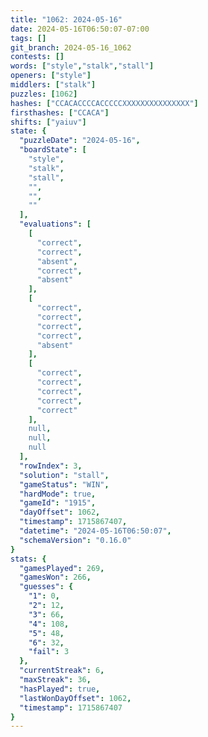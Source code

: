 ```yaml
---
title: "1062: 2024-05-16"
date: 2024-05-16T06:50:07-07:00
tags: []
git_branch: 2024-05-16_1062
contests: []
words: ["style","stalk","stall"]
openers: ["style"]
middlers: ["stalk"]
puzzles: [1062]
hashes: ["CCACACCCCACCCCCXXXXXXXXXXXXXXX"]
firsthashes: ["CCACA"]
shifts: ["yaiuv"]
state: {
  "puzzleDate": "2024-05-16",
  "boardState": [
    "style",
    "stalk",
    "stall",
    "",
    "",
    ""
  ],
  "evaluations": [
    [
      "correct",
      "correct",
      "absent",
      "correct",
      "absent"
    ],
    [
      "correct",
      "correct",
      "correct",
      "correct",
      "absent"
    ],
    [
      "correct",
      "correct",
      "correct",
      "correct",
      "correct"
    ],
    null,
    null,
    null
  ],
  "rowIndex": 3,
  "solution": "stall",
  "gameStatus": "WIN",
  "hardMode": true,
  "gameId": "1915",
  "dayOffset": 1062,
  "timestamp": 1715867407,
  "datetime": "2024-05-16T06:50:07",
  "schemaVersion": "0.16.0"
}
stats: {
  "gamesPlayed": 269,
  "gamesWon": 266,
  "guesses": {
    "1": 0,
    "2": 12,
    "3": 66,
    "4": 108,
    "5": 48,
    "6": 32,
    "fail": 3
  },
  "currentStreak": 6,
  "maxStreak": 36,
  "hasPlayed": true,
  "lastWonDayOffset": 1062,
  "timestamp": 1715867407
}
---
```

<!-- more -->
